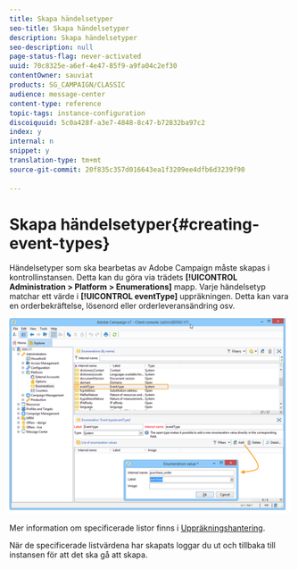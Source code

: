```yaml
---
title: Skapa händelsetyper
seo-title: Skapa händelsetyper
description: Skapa händelsetyper
seo-description: null
page-status-flag: never-activated
uuid: 70c8325e-a6ef-4e47-85f9-a9fa04c2ef30
contentOwner: sauviat
products: SG_CAMPAIGN/CLASSIC
audience: message-center
content-type: reference
topic-tags: instance-configuration
discoiquuid: 5c0a428f-a3e7-4848-8c47-b72832ba97c2
index: y
internal: n
snippet: y
translation-type: tm+mt
source-git-commit: 20f835c357d016643ea1f3209ee4dfb6d3239f90

---
```



# Skapa händelsetyper{#creating-event-types}

Händelsetyper som ska bearbetas av Adobe Campaign måste skapas i kontrollinstansen. Detta kan du göra via trädets **[!UICONTROL Administration > Platform > Enumerations]** mapp. Varje händelsetyp matchar ett värde i **[!UICONTROL eventType]** uppräkningen. Detta kan vara en orderbekräftelse, lösenord eller orderleveransändring osv.

![](assets/messagecenter_eventtype_enum_001.png)

Mer information om specificerade listor finns i [Uppräkningshantering](../../platform/using/managing-enumerations.md).

När de specificerade listvärdena har skapats loggar du ut och tillbaka till instansen för att det ska gå att skapa.
